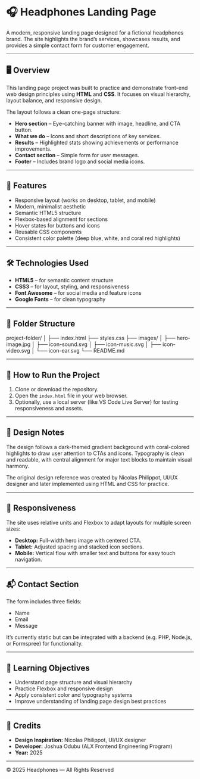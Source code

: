 # 🎧 Headphones Landing Page

A modern, responsive landing page designed for a fictional headphones brand. The site highlights the brand’s services, showcases results, and provides a simple contact form for customer engagement.

---

## 🖥️ Overview

This landing page project was built to practice and demonstrate front-end web design principles using **HTML** and **CSS**. It focuses on visual hierarchy, layout balance, and responsive design.

The layout follows a clean one-page structure:

- **Hero section** – Eye-catching banner with image, headline, and CTA button.  
- **What we do** – Icons and short descriptions of key services.  
- **Results** – Highlighted stats showing achievements or performance improvements.  
- **Contact section** – Simple form for user messages.  
- **Footer** – Includes brand logo and social media icons.

---

## 🧩 Features

- Responsive layout (works on desktop, tablet, and mobile)
- Modern, minimalist aesthetic
- Semantic HTML5 structure
- Flexbox-based alignment for sections
- Hover states for buttons and icons
- Reusable CSS components
- Consistent color palette (deep blue, white, and coral red highlights)

---

## 🛠️ Technologies Used

- **HTML5** – for semantic content structure  
- **CSS3** – for layout, styling, and responsiveness  
- **Font Awesome** – for social media and feature icons  
- **Google Fonts** – for clean typography

---

## 📁 Folder Structure

project-folder/
│
├── index.html
├── styles.css
├── images/
│   ├── hero-image.jpg
│   ├── icon-sound.svg
│   ├── icon-music.svg
│   ├── icon-video.svg
│   └── icon-ear.svg
└── README.md

---

## 🚀 How to Run the Project

1. Clone or download the repository.
2. Open the `index.html` file in your web browser.
3. Optionally, use a local server (like VS Code Live Server) for testing responsiveness and assets.

---

## 🎨 Design Notes

The design follows a dark-themed gradient background with coral-colored highlights to draw user attention to CTAs and icons. Typography is clean and readable, with central alignment for major text blocks to maintain visual harmony.

The original design reference was created by Nicolas Philippot, UI/UX designer and later implemented using HTML and CSS for practice.

---

## 📱 Responsiveness

The site uses relative units and Flexbox to adapt layouts for multiple screen sizes:
- **Desktop:** Full-width hero image with centered CTA.
- **Tablet:** Adjusted spacing and stacked icon sections.
- **Mobile:** Vertical flow with smaller text and buttons for easy touch navigation.

---

## 📬 Contact Section

The form includes three fields:
- Name  
- Email  
- Message  

It’s currently static but can be integrated with a backend (e.g. PHP, Node.js, or Formspree) for functionality.

---

## 🧠 Learning Objectives

- Understand page structure and visual hierarchy  
- Practice Flexbox and responsive design  
- Apply consistent color and typography systems  
- Improve understanding of landing page design best practices  

---

## 📝 Credits

- **Design Inspiration:** Nicolas Philippot, UI/UX designer 
- **Developer:** Joshua Odubu (ALX Frontend Engineering Program)  
- **Year:** 2025  

---

© 2025 Headphones — All Rights Reserved